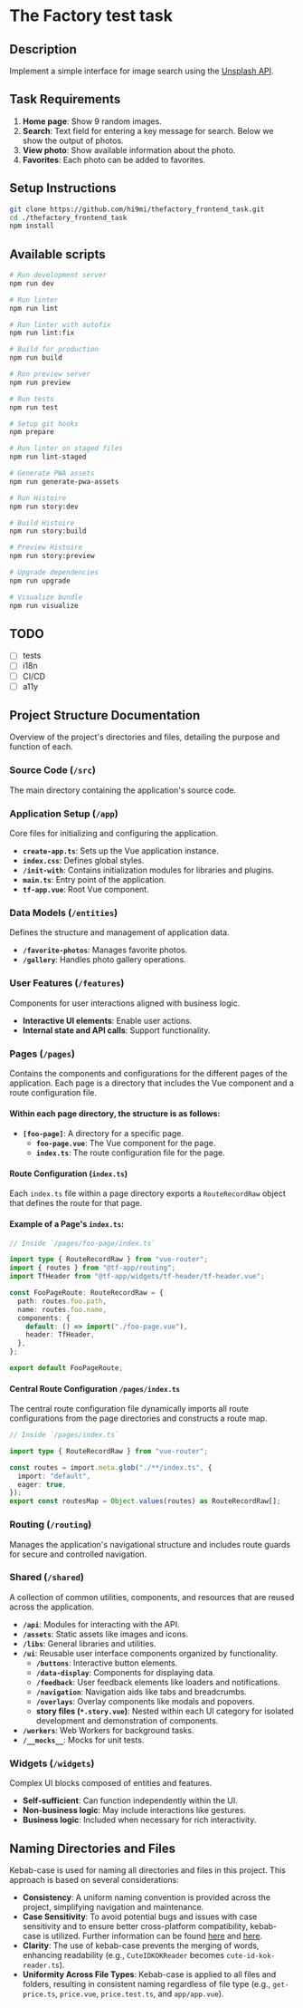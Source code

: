 # The Factory test task

## Description

Implement a simple interface for image search using the [Unsplash API](https://unsplash.com/documentation).

## Task Requirements

1. **Home page**: Show 9 random images.
2. **Search**: Text field for entering a key message for search. Below we show the output of photos.
3. **View photo**: Show available information about the photo.
4. **Favorites**: Each photo can be added to favorites.

## Setup Instructions

```bash
git clone https://github.com/hi9mi/thefactory_frontend_task.git
cd ./thefactory_frontend_task
npm install
```

## Available scripts

```bash
# Run development server
npm run dev

# Run linter
npm run lint

# Run linter with autofix
npm run lint:fix

# Build for production
npm run build

# Run preview server
npm run preview

# Run tests
npm run test

# Setup git hooks
npm prepare

# Run linter on staged files
npm run lint-staged

# Generate PWA assets
npm run generate-pwa-assets

# Run Histoire
npm run story:dev

# Build Histoire
npm run story:build

# Preview Histoire
npm run story:preview

# Upgrade dependencies
npm run upgrade

# Visualize bundle
npm run visualize
```

## TODO

- [ ] tests
- [ ] i18n
- [ ] CI/CD
- [ ] a11y

## Project Structure Documentation

Overview of the project's directories and files, detailing the purpose and function of each.

### Source Code (`/src`)

The main directory containing the application's source code.

### Application Setup (`/app`)

Core files for initializing and configuring the application.

- **`create-app.ts`**: Sets up the Vue application instance.
- **`index.css`**: Defines global styles.
- **`/init-with`**: Contains initialization modules for libraries and plugins.
- **`main.ts`**: Entry point of the application.
- **`tf-app.vue`**: Root Vue component.

### Data Models (`/entities`)

Defines the structure and management of application data.

- **`/favorite-photos`**: Manages favorite photos.
- **`/gallery`**: Handles photo gallery operations.

### User Features (`/features`)

Components for user interactions aligned with business logic.

- **Interactive UI elements**: Enable user actions.
- **Internal state and API calls**: Support functionality.

### Pages (`/pages`)

Contains the components and configurations for the different pages of the application. Each page is a directory that includes the Vue component and a route configuration file.

#### Within each page directory, the structure is as follows:

- **`[foo-page]`**: A directory for a specific page.
  - **`foo-page.vue`**: The Vue component for the page.
  - **`index.ts`**: The route configuration file for the page.

#### Route Configuration (`index.ts`)

Each `index.ts` file within a page directory exports a `RouteRecordRaw` object that defines the route for that page.

#### Example of a Page's `index.ts`:

```typescript
// Inside `/pages/foo-page/index.ts`

import type { RouteRecordRaw } from "vue-router";
import { routes } from "@tf-app/routing";
import TfHeader from "@tf-app/widgets/tf-header/tf-header.vue";

const FooPageRoute: RouteRecordRaw = {
  path: routes.foo.path,
  name: routes.foo.name,
  components: {
    default: () => import("./foo-page.vue"),
    header: TfHeader,
  },
};

export default FooPageRoute;
```

#### Central Route Configuration `/pages/index.ts`

The central route configuration file dynamically imports all route configurations from the page directories and constructs a route map.

```typescript
// Inside `/pages/index.ts`

import type { RouteRecordRaw } from "vue-router";

const routes = import.meta.glob("./**/index.ts", {
  import: "default",
  eager: true,
});
export const routesMap = Object.values(routes) as RouteRecordRaw[];
```

### Routing (`/routing`)

Manages the application's navigational structure and includes route guards for secure and controlled navigation.

### Shared (`/shared`)

A collection of common utilities, components, and resources that are reused across the application.

- **`/api`**: Modules for interacting with the API.
- **`/assets`**: Static assets like images and icons.
- **`/libs`**: General libraries and utilities.
- **`/ui`**: Reusable user interface components organized by functionality.
  - **`/buttons`**: Interactive button elements.
  - **`/data-display`**: Components for displaying data.
  - **`/feedback`**: User feedback elements like loaders and notifications.
  - **`/navigation`**: Navigation aids like tabs and breadcrumbs.
  - **`/overlays`**: Overlay components like modals and popovers.
  - **story files (`*.story.vue`)**: Nested within each UI category for isolated development and demonstration of components.
- **`/workers`**: Web Workers for background tasks.
- **`/__mocks__`**: Mocks for unit tests.

### Widgets (`/widgets`)

Complex UI blocks composed of entities and features.

- **Self-sufficient**: Can function independently within the UI.
- **Non-business logic**: May include interactions like gestures.
- **Business logic**: Included when necessary for rich interactivity.

## Naming Directories and Files

Kebab-case is used for naming all directories and files in this project. This approach is based on several considerations:

- **Consistency**: A uniform naming convention is provided across the project, simplifying navigation and maintenance.
- **Case Sensitivity**: To avoid potential bugs and issues with case sensitivity and to ensure better cross-platform compatibility, kebab-case is utilized. Further information can be found [here](https://en.wikipedia.org/wiki/Case_sensitivity) and [here](https://www.hanselman.com/blog/git-is-casesensitive-and-your-filesystem-may-not-be-weird-folder-merging-on-windows).
- **Clarity**: The use of kebab-case prevents the merging of words, enhancing readability (e.g., `CuteIDKOKReader` becomes `cute-id-kok-reader.ts`).
- **Uniformity Across File Types**: Kebab-case is applied to all files and folders, resulting in consistent naming regardless of file type (e.g., `get-price.ts`, `price.vue`, `price.test.ts`, and `app/app.vue`).
